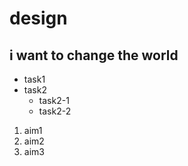# design
## i want to change the world
* task1
* task2
  * task2-1
  * task2-2

1. aim1
2. aim2
3. aim3
   
